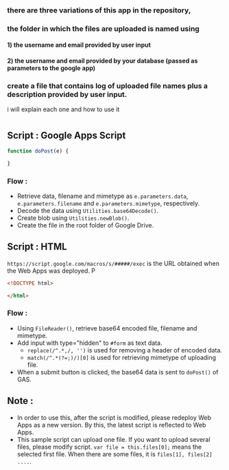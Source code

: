 ### there are three variations of this app in the repository, 
### the folder in which the files are uploaded is named using 
#### 1) the username and email provided by user input
#### 2) the username and email provided by your database (passed as parameters to the google app)
### create a file that contains log of uploaded file names plus a description provided by user input.

i will explain each one and how to use it
#


## Script : Google Apps Script
~~~javascript
function doPost(e) {

}
~~~

### Flow :
- Retrieve data, filename and mimetype as ``e.parameters.data``, ``e.parameters.filename`` and ``e.parameters.mimetype``, respectively.
- Decode the data using ``Utilities.base64Decode()``.
- Create blob using ``Utilities.newBlob()``.
- Create the file in the root folder of Google Drive.

## Script : HTML
``https://script.google.com/macros/s/#####/exec`` is the URL obtained when the Web Apps was deployed. P

~~~html
<!DOCTYPE html>

</html>
~~~

### Flow :
- Using ``FileReader()``, retrieve base64 encoded file, filename and mimetype.
- Add input with type="hidden" to ``#form`` as text data.
    - ``replace(/^.*,/, '')`` is used for removing a header of encoded data.
    - ``match(/^.*(?=;)/)[0]`` is used for retrieving mimetype of uploading file.
- When a submit button is clicked, the base64 data is sent to ``doPost()`` of GAS.

## Note :
- In order to use this, after the script is modified, please redeploy Web Apps as a new version. By this, the latest script is reflected to Web Apps.
- This sample script can upload one file. If you want to upload several files, please modify script.  ``var file = this.files[0];`` means the selected first file. When there are some files, it is ``files[1], files[2] ....``.
